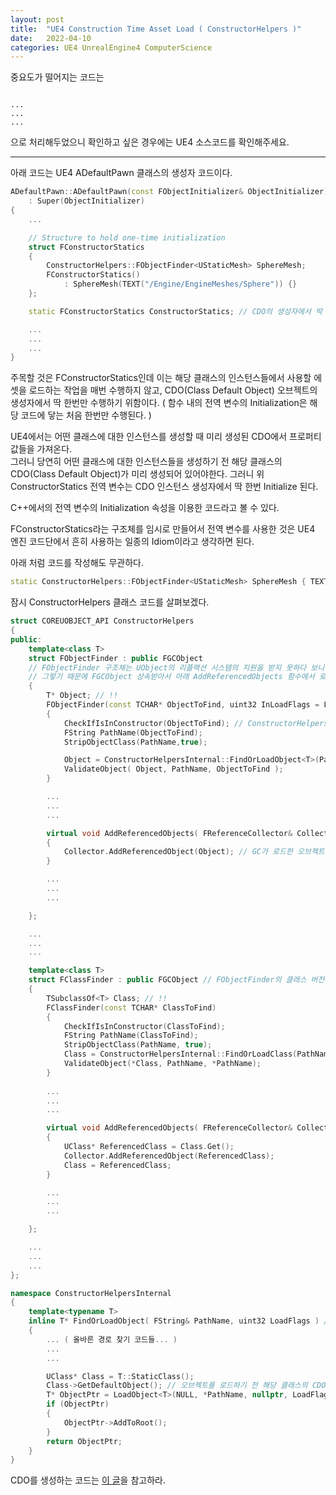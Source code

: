 ```yaml
---
layout: post
title:  "UE4 Construction Time Asset Load ( ConstructorHelpers )"
date:   2022-04-10
categories: UE4 UnrealEngine4 ComputerScience
---
```



중요도가 떨어지는 코드는        
```

...
...
...

```
으로 처리해두었으니 확인하고 싶은 경우에는 UE4 소스코드를 확인해주세요.           

------------------------              

아래 코드는 UE4 ADefaultPawn 클래스의 생성자 코드이다.     

```cpp
ADefaultPawn::ADefaultPawn(const FObjectInitializer& ObjectInitializer)
	: Super(ObjectInitializer)
{
	...

	// Structure to hold one-time initialization
	struct FConstructorStatics
	{
		ConstructorHelpers::FObjectFinder<UStaticMesh> SphereMesh;
		FConstructorStatics()
			: SphereMesh(TEXT("/Engine/EngineMeshes/Sphere")) {}
	};

	static FConstructorStatics ConstructorStatics; // CDO의 생성자에서 딱 한번 이 클래스가 Initialized 된다.     

    ...
    ...
    ...
}
```

주목할 것은 FConstructorStatics인데 이는 해당 클래스의 인스턴스들에서 사용할 에셋을 로드하는 작업을 매번 수행하지 않고, CDO(Class Default Object) 오브젝트의 생성자에서 딱 한번만 수행하기 위함이다. ( 함수 내의 전역 변수의 Initialization은 해당 코드에 닿는 처음 한번만 수행된다. )               
                  
UE4에서는 어떤 클래스에 대한 인스턴스를 생성할 때 미리 생성된 CDO에서 프로퍼티 값들을 가져온다.     
그러니 당연히 어떤 클래스에 대한 인스턴스들을 생성하기 전 해당 클래스의 CDO(Class Default Object)가 미리 생성되어 있어야한다. 그러니 위 ConstructorStatics 전역 변수는 CDO 인스턴스 생성자에서 딱 한번 Initialize 된다.                

C++에서의 전역 변수의 Initialization 속성을 이용한 코드라고 볼 수 있다.      

FConstructorStatics라는 구조체를 임시로 만들어서 전역 변수를 사용한 것은 UE4 엔진 코드단에서 흔히 사용하는 일종의 Idiom이라고 생각하면 된다.       

아래 처럼 코드를 작성해도 무관하다.           

```cpp
static ConstructorHelpers::FObjectFinder<UStaticMesh> SphereMesh { TEXT("/Engine/EngineMeshes/Sphere") };
```


잠시 ConstructorHelpers 클래스 코드를 살펴보겠다.        

```cpp
struct COREUOBJECT_API ConstructorHelpers
{
public:
	template<class T>
	struct FObjectFinder : public FGCObject 
    // FObjectFinder 구조체는 UObject의 리플랙션 시스템의 지원을 받지 못하다 보니 로드한 오브젝트가 GC에 의해 회수될 수 있다.       
    // 그렇기 때문에 FGCObject 상속받아서 아래 AddReferencedObjects 함수에서 로드한 오브젝트를 GC 레퍼런스 오브젝트 목록에 추가해준다. ( 참고 자료 : https://ikrima.dev/ue4guide/engine-programming/memory/tracking-references/ )     
	{
		T* Object; // !!
		FObjectFinder(const TCHAR* ObjectToFind, uint32 InLoadFlags = LOAD_None)
		{
			CheckIfIsInConstructor(ObjectToFind); // ConstructorHelpers의 Initialization은 반드시 어떤 클래스의 생성자에서 호출되어야한다.          
			FString PathName(ObjectToFind);
			StripObjectClass(PathName,true);

			Object = ConstructorHelpersInternal::FindOrLoadObject<T>(PathName, InLoadFlags); // 아래 참조.
			ValidateObject( Object, PathName, ObjectToFind ); 
		}

		...
		...
		...

		virtual void AddReferencedObjects( FReferenceCollector& Collector ) override
		{
			Collector.AddReferencedObject(Object); // GC가 로드한 오브젝트를 회수하지 못하도록 레퍼런스된 오브젝트 목록에 로드한 오브젝트를 추가한다.
		}

		...
		...
		...

	};

    ...
    ...
    ...

	template<class T>
	struct FClassFinder : public FGCObject // FObjectFinder의 클래스 버전 ( TSubClassOf )
	{
		TSubclassOf<T> Class; // !!
		FClassFinder(const TCHAR* ClassToFind)
		{
			CheckIfIsInConstructor(ClassToFind);
			FString PathName(ClassToFind);
			StripObjectClass(PathName, true);
			Class = ConstructorHelpersInternal::FindOrLoadClass(PathName, T::StaticClass());
			ValidateObject(*Class, PathName, *PathName);
		}
		
		...
		...
		...

		virtual void AddReferencedObjects( FReferenceCollector& Collector ) override
		{
			UClass* ReferencedClass = Class.Get();
			Collector.AddReferencedObject(ReferencedClass);
			Class = ReferencedClass;
		}

		...
		...
		...

	};

    ...
    ...
    ...
};

namespace ConstructorHelpersInternal
{
	template<typename T>
	inline T* FindOrLoadObject( FString& PathName, uint32 LoadFlags ) // 오브젝트를 로드하는 함수.
	{
		... ( 올바른 경로 찾기 코드들... )
		...
		...

		UClass* Class = T::StaticClass();
		Class->GetDefaultObject(); // 오브젝트를 로드하기 전 해당 클래스의 CDO가 생성되었는지 확인하고 생성되어 있지 않다면 CDO를 생성한다. CDO가 생성되어 있어야지만, CDO로부터 필요한 프로퍼티들에 대한 데이터를 복사해 올 수 있다 아래 참고.
		T* ObjectPtr = LoadObject<T>(NULL, *PathName, nullptr, LoadFlags);
		if (ObjectPtr)
		{
			ObjectPtr->AddToRoot();
		}
		return ObjectPtr;
	}
}
```

CDO를 생성하는 코드는 [이 글](https://sungjjinkang.github.io/ue4/unrealengine4/computerscience/2022/04/10/ue4_cdo_construction_load.html)을 참고하라.